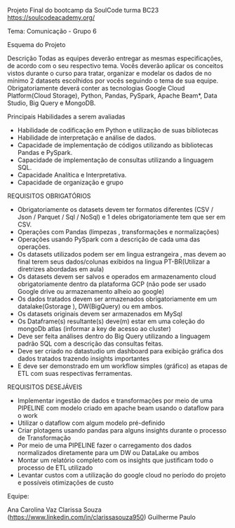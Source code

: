 Projeto Final do bootcamp da SoulCode turma BC23 https://soulcodeacademy.org/

Tema: Comunicação - Grupo 6

Esquema do Projeto

Descrição
Todas as equipes deverão entregar as mesmas especificações, de acordo com o seu respectivo tema. Vocês deverão aplicar os conceitos vistos durante o curso para tratar,
organizar e modelar os dados de no mínimo 2 datasets escolhidos por vocês seguindo o tema de sua equipe.
Obrigatoriamente deverá conter as tecnologias Google Cloud Platform(Cloud Storage), Python, Pandas, PySpark, Apache Beam*, Data Studio, Big Query e MongoDB.


Principais Habilidades a serem avaliadas
- Habilidade de codificação em Python e utilização de suas bibliotecas
- Habilidade de interpretação e análise de dados.
- Capacidade de implementação de códigos utilizando as bibliotecas Pandas e PySpark.
- Capacidade de implementação de consultas utilizando a linguagem SQL.
- Capacidade Analítica e Interpretativa.
- Capacidade de organização e grupo


REQUISITOS OBRIGATÓRIOS
- Obrigatoriamente os datasets devem ter formatos diferentes (CSV / Json / Parquet / Sql / NoSql) e 1 deles obrigatoriamente tem que ser em CSV.
- Operações com Pandas (limpezas , transformações e normalizações) 
- Operações usando PySpark com a descrição de cada uma das operações.
- Os datasets utilizados podem ser em lingua estrangeira , mas devem ao final terem seus dados/colunas exibidos na lingua PT-BR(Utilizar a diretrizes abordadas em 
aula)
- Os datasets devem ser salvos e operados em armazenamento cloud obrigatoriamente dentro da plataforma GCP (não pode ser usado Google drive ou armazenamento alheio ao
google)
- Os dados tratados devem ser armazenados obrigatoriamente em um datalake(Gstorage ), DW(BigQuery) ou em ambos.
- Os datasets originais devem ser armazenados em MySql
- Os Dataframe(s) resultante(s) deve(m) estar em uma coleção do mongoDb atlas (informar a key de acesso ao cluster) 
- Deve ser feita análises dentro do Big Query utilizando a linguagem padrão SQL com a descrição das consultas feitas.
- Deve ser criado no datastudio um dashboard para exibição gráfica dos dados tratados trazendo insights importantes
- E deve ser demonstrado em um workflow simples (gráfico) as etapas de ETL com suas respectivas ferramentas.


REQUISITOS DESEJÁVEIS
- Implementar ingestão de dados e transformações por meio de uma PIPELINE com modelo criado em apache beam usando o dataflow para o work
- Utilizar o dataflow com algum modelo pré-definido
- Criar plotagens usando pandas para alguns insights durante o processo de Transformação 
- Por meio de uma PIPELINE fazer o carregamento dos dados normalizados diretamente para um DW ou DataLake ou ambos
- Montar um relatório completo com os insights que justificam todo o processo de ETL utilizado
- Levantar custos com a utilização do google cloud no período do projeto e possíveis otimizações de custo

Equipe:

Ana Carolina Vaz
Clarissa Souza (https://www.linkedin.com/in/clarissasouza950)
Guilherme 
Paulo 


